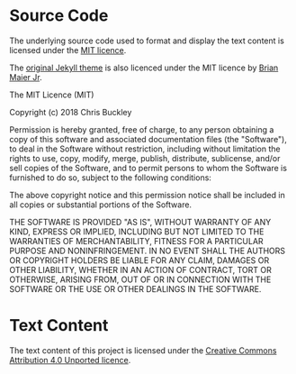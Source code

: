 # Source Code

The underlying source code used to format and display the text content is licensed under the [MIT licence](https://opensource.org/licenses/MIT).

The [original Jekyll theme](https://github.com/brianmaierjr/long-haul) is also licenced under the MIT licence by [Brian Maier Jr](https://brianmaierjr.com/).

The MIT Licence (MIT)

Copyright (c) 2018 Chris Buckley

Permission is hereby granted, free of charge, to any person obtaining a copy
of this software and associated documentation files (the "Software"), to deal
in the Software without restriction, including without limitation the rights
to use, copy, modify, merge, publish, distribute, sublicense, and/or sell
copies of the Software, and to permit persons to whom the Software is
furnished to do so, subject to the following conditions:

The above copyright notice and this permission notice shall be included in
all copies or substantial portions of the Software.

THE SOFTWARE IS PROVIDED "AS IS", WITHOUT WARRANTY OF ANY KIND, EXPRESS OR
IMPLIED, INCLUDING BUT NOT LIMITED TO THE WARRANTIES OF MERCHANTABILITY,
FITNESS FOR A PARTICULAR PURPOSE AND NONINFRINGEMENT. IN NO EVENT SHALL THE
AUTHORS OR COPYRIGHT HOLDERS BE LIABLE FOR ANY CLAIM, DAMAGES OR OTHER
LIABILITY, WHETHER IN AN ACTION OF CONTRACT, TORT OR OTHERWISE, ARISING FROM,
OUT OF OR IN CONNECTION WITH THE SOFTWARE OR THE USE OR OTHER DEALINGS IN
THE SOFTWARE.

# Text Content

The text content of this project is licensed under the [Creative Commons Attribution 4.0 Unported licence](https://creativecommons.org/licenses/by/4.0/).
